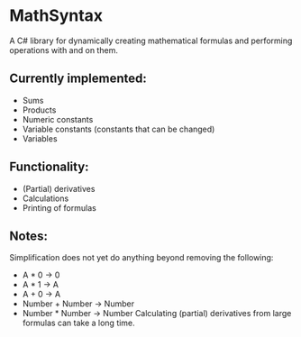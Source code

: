 # MathSyntax

A C# library for dynamically creating mathematical formulas and performing operations with and on them.

## Currently implemented:
- Sums
- Products
- Numeric constants
- Variable constants (constants that can be changed)
- Variables

## Functionality:
- (Partial) derivatives
- Calculations
- Printing of formulas

## Notes:
Simplification does not yet do anything beyond removing the following:
- A * 0 -> 0
- A * 1 -> A
- A + 0 -> A
- Number + Number -> Number
- Number * Number -> Number
Calculating (partial) derivatives from large formulas can take a long time.